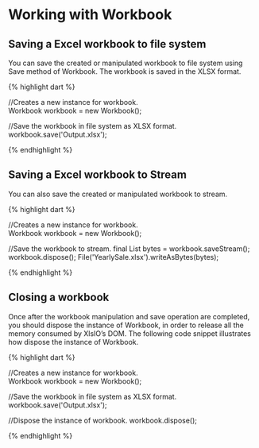 # Working with Workbook

## Saving a Excel workbook to file system

You can save the created or manipulated workbook to file system using Save method of Workbook. The workbook is saved in the XLSX format.

{% highlight dart %}

//Creates a new instance for workbook.
Workbook workbook = new Workbook();

//Save the workbook in file system as XLSX format.
workbook.save('Output.xlsx');

{% endhighlight %}

## Saving a Excel workbook to Stream

You can also save the created or manipulated workbook to stream.

{% highlight dart %}

//Creates a new instance for workbook.
Workbook workbook = new Workbook();

//Save the workbook to stream.
final List<int> bytes = workbook.saveStream();
workbook.dispose();
File('YearlySale.xlsx').writeAsBytes(bytes);

{% endhighlight %}

## Closing a workbook

Once after the workbook manipulation and save operation are completed, you should dispose the instance of Workbook, in order to release all the memory consumed by XlsIO’s DOM. The following code snippet illustrates how dispose the instance of Workbook.

{% highlight dart %}

//Creates a new instance for workbook.
Workbook workbook = new Workbook();

//Save the workbook in file system as XLSX format.
workbook.save('Output.xlsx');

//Dispose the instance of workbook.
workbook.dispose();

{% endhighlight %}

